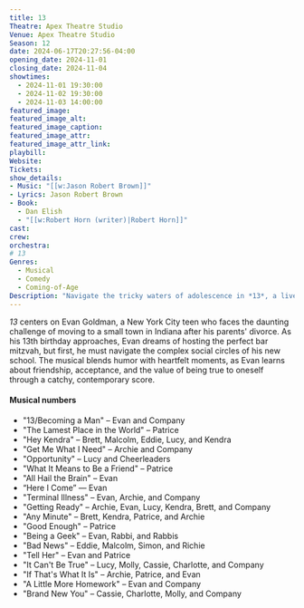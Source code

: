 ```yaml
---
title: 13
Theatre: Apex Theatre Studio
Venue: Apex Theatre Studio
Season: 12
date: 2024-06-17T20:27:56-04:00
opening_date: 2024-11-01
closing_date: 2024-11-04
showtimes:
  - 2024-11-01 19:30:00
  - 2024-11-02 19:30:00
  - 2024-11-03 14:00:00
featured_image: 
featured_image_alt: 
featured_image_caption: 
featured_image_attr: 
featured_image_attr_link: 
playbill:
Website: 
Tickets: 
show_details: 
- Music: "[[w:Jason Robert Brown]]"
- Lyrics: Jason Robert Brown
- Book:
  - Dan Elish
  - "[[w:Robert Horn (writer)|Robert Horn]]"
cast:
crew:
orchestra:
# 13
Genres:
  - Musical
  - Comedy
  - Coming-of-Age
Description: "Navigate the tricky waters of adolescence in *13*, a lively musical about a young boy's quest to fit in and make his bar mitzvah unforgettable."
---
```

*13* centers on Evan Goldman, a New York City teen who faces the daunting challenge of moving to a small town in Indiana after his parents' divorce. As his 13th birthday approaches, Evan dreams of hosting the perfect bar mitzvah, but first, he must navigate the complex social circles of his new school. The musical blends humor with heartfelt moments, as Evan learns about friendship, acceptance, and the value of being true to oneself through a catchy, contemporary score.

#### Musical numbers

-   "13/Becoming a Man" – Evan and Company
-   "The Lamest Place in the World" – Patrice
-   "Hey Kendra" – Brett, Malcolm, Eddie, Lucy, and Kendra
-   "Get Me What I Need" – Archie and Company
-   "Opportunity" – Lucy and Cheerleaders
-   "What It Means to Be a Friend" – Patrice
-   "All Hail the Brain" – Evan
-   “Here I Come” — Evan
-   "Terminal Illness" – Evan, Archie, and Company
-   "Getting Ready" – Archie, Evan, Lucy, Kendra, Brett, and Company
-   "Any Minute" – Brett, Kendra, Patrice, and Archie
-   "Good Enough" – Patrice
-   "Being a Geek" – Evan, Rabbi, and Rabbis
-   "Bad News" – Eddie, Malcolm, Simon, and Richie
-   "Tell Her" – Evan and Patrice
-   "It Can't Be True" – Lucy, Molly, Cassie, Charlotte, and Company
-   "If That's What It Is" – Archie, Patrice, and Evan
-   "A Little More Homework" – Evan and Company
-   "Brand New You" – Cassie, Charlotte, Molly, and Company